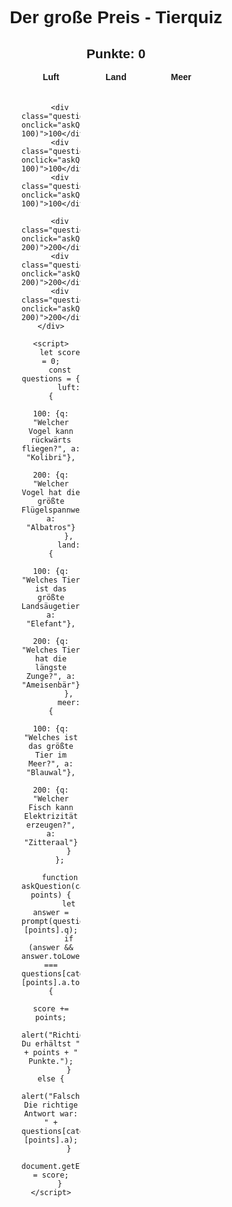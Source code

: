 <!DOCTYPE html>
<html lang="de">
<head>
    <meta charset="UTF-8">
    <meta name="viewport" content="width=device-width, initial-scale=1.0">
    <title>Der große Preis - Tierquiz</title>
    <style>
        body {
            font-family: Arial, sans-serif;
            text-align: center;
        }
        .quiz-container {
            display: grid;
            grid-template-columns: repeat(3, 1fr);
            gap: 10px;
            width: 60%;
            margin: auto;
        }
        .category {
            font-weight: bold;
            margin-bottom: 10px;
        }
        .question {
            background-color: lightblue;
            padding: 20px;
            cursor: pointer;
            border-radius: 10px;
        }
    </style>
</head>
<body>
    <h1>Der große Preis - Tierquiz</h1>
    <h2>Punkte: <span id="score">0</span></h2>
    <div class="quiz-container">
        <div class="category">Luft</div>
        <div class="category">Land</div>
        <div class="category">Meer</div>
        
        <div class="question" onclick="askQuestion('luft', 100)">100</div>
        <div class="question" onclick="askQuestion('land', 100)">100</div>
        <div class="question" onclick="askQuestion('meer', 100)">100</div>
        
        <div class="question" onclick="askQuestion('luft', 200)">200</div>
        <div class="question" onclick="askQuestion('land', 200)">200</div>
        <div class="question" onclick="askQuestion('meer', 200)">200</div>
    </div>
    
    <script>
        let score = 0;
        const questions = {
            luft: {
                100: {q: "Welcher Vogel kann rückwärts fliegen?", a: "Kolibri"},
                200: {q: "Welcher Vogel hat die größte Flügelspannweite?", a: "Albatros"}
            },
            land: {
                100: {q: "Welches Tier ist das größte Landsäugetier?", a: "Elefant"},
                200: {q: "Welches Tier hat die längste Zunge?", a: "Ameisenbär"}
            },
            meer: {
                100: {q: "Welches ist das größte Tier im Meer?", a: "Blauwal"},
                200: {q: "Welcher Fisch kann Elektrizität erzeugen?", a: "Zitteraal"}
            }
        };
        
        function askQuestion(category, points) {
            let answer = prompt(questions[category][points].q);
            if (answer && answer.toLowerCase() === questions[category][points].a.toLowerCase()) {
                score += points;
                alert("Richtig! Du erhältst " + points + " Punkte.");
            } else {
                alert("Falsch! Die richtige Antwort war: " + questions[category][points].a);
            }
            document.getElementById("score").innerText = score;
        }
    </script>
</body>
</html>
